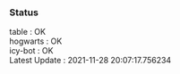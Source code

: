 ### Status


table : OK  
hogwarts : OK  
icy-bot : OK  
Latest Update : 2021-11-28 20:07:17.756234
